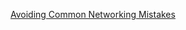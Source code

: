 

 [Avoiding Common Networking Mistakes](https://developer.apple.com/library/content/documentation/NetworkingInternetWeb/Conceptual/NetworkingOverview/CommonPitfalls/CommonPitfalls.html) 
